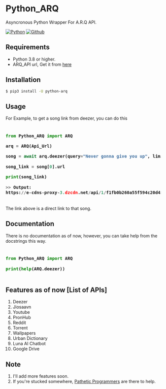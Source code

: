 # Python_ARQ

Asyncronous Python Wrapper For A.R.Q API.

[![Python](http://forthebadge.com/images/badges/made-with-python.svg)](https://python.org)
[![Github](https://forthebadge.com/images/badges/built-by-developers.svg)](https://github.com/)


## Requirements

- Python 3.8 or higher.
- ARQ_API url, Get it from [here](https://t.me/patheticprogrammers)

## Installation

```sh
$ pip3 install -U python-arq
```


## Usage

For Example, to get a song link from deezer, you can do this

<h3>
    
```python
​
from Python_ARQ import ARQ

arq = ARQ(Api_Url)

song = await arq.deezer(query="Never gonna give you up", limit=1)

song_link = song[0].url

print(song_link)

>> Output:
https://e-cdns-proxy-3.dzcdn.net/api/1/f1fb0b260a55f594c20d4592c752708460c4864fb97de0be8b459c3b63ff69817d97eddffd60bfbf9f6de5a89d0dbf8864c3f107173b1bfa601b4442aee694e4e67427534a7c8b1a145d2a931fd3429e
​
```
</h3>

The link above is a direct link to that song.


## Documentation

There is no documentation as of now, however, you can take help from the docstrings this way.

<h3>
    
```python
​
from Python_ARQ import ARQ

print(help(ARQ.deezer))
​
```
</h3>

## Features as of now [List of APIs]

1. Deezer
2. Jiosaavn
3. Youtube
4. PronHub
5. Reddit 
6. Torrent
7. Wallpapers
8. Urban Dictionary
9. Luna AI Chatbot
10. Google Drive

## Note
1. I'll add more features soon.
2. If you're stucked somewhere, [Pathetic Programmers](https://t.me/PatheticProgrammers) are there to help.
